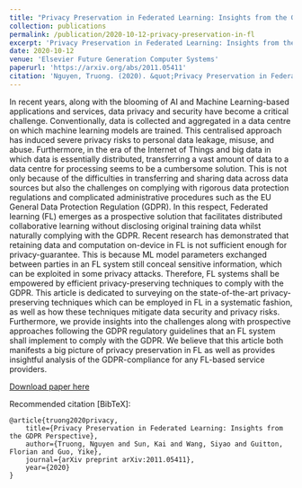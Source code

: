 ```yaml
---
title: "Privacy Preservation in Federated Learning: Insights from the GDPR Perspective"
collection: publications
permalink: /publication/2020-10-12-privacy-preservation-in-fl
excerpt: 'Privacy Preservation in Federated Learning: Insights from the GDPR Perspective'
date: 2020-10-12
venue: 'Elsevier Future Generation Computer Systems'
paperurl: 'https://arxiv.org/abs/2011.05411'
citation: 'Nguyen, Truong. (2020). &quot;Privacy Preservation in Federated Learning: Insights from the GDPR Perspective.&quot; <i>Elsevier Future Generation Computer Systems</i>.'
---
```

In recent years, along with the blooming of AI and Machine Learning-based applications and services, data privacy and security have become a critical challenge. Conventionally, data is collected and aggregated in a data centre on which machine learning models are trained. This centralised approach has induced severe privacy risks to personal data leakage, misuse, and abuse. Furthermore, in the era of the Internet of Things and big data in which data is essentially distributed, transferring a vast amount of data to a data centre for processing seems to be a cumbersome solution. This is not only because of the difficulties in transferring and sharing data across data sources but also the challenges on complying with rigorous data protection regulations and complicated administrative procedures such as the EU General Data Protection Regulation (GDPR). In this respect, Federated learning (FL) emerges as a prospective solution that facilitates distributed collaborative learning without disclosing original training data whilst naturally complying with the GDPR. Recent research has demonstrated that retaining data and computation on-device in FL is not sufficient enough for privacy-guarantee. This is because ML model parameters exchanged between parties in an FL system still conceal sensitive information, which can be exploited in some privacy attacks. Therefore, FL systems shall be empowered by efficient privacy-preserving techniques to comply with the GDPR. This article is dedicated to surveying on the state-of-the-art privacy-preserving techniques which can be employed in FL in a systematic fashion, as well as how these techniques mitigate data security and privacy risks. Furthermore, we provide insights into the challenges along with prospective approaches following the GDPR regulatory guidelines that an FL system shall implement to comply with the GDPR. We believe that this article both manifests a big picture of privacy preservation in FL as well as provides insightful analysis of the GDPR-compliance for any FL-based service providers.

[Download paper here](https://arxiv.org/pdf/2011.05411.pdf)

Recommended citation [BibTeX]:
```
@article{truong2020privacy,
    title={Privacy Preservation in Federated Learning: Insights from the GDPR Perspective},
    author={Truong, Nguyen and Sun, Kai and Wang, Siyao and Guitton, Florian and Guo, Yike},
    journal={arXiv preprint arXiv:2011.05411},
    year={2020}
}
```
